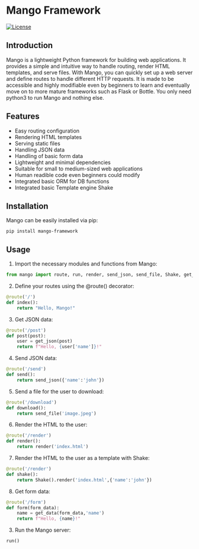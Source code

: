 # Mango Framework

[![License](https://img.shields.io/badge/license-MIT-blue.svg)](https://opensource.org/licenses/MIT)

## Introduction

Mango is a lightweight Python framework for building web applications. It provides a simple and intuitive way to handle routing, render HTML templates, and serve files. With Mango, you can quickly set up a web server and define routes to handle different HTTP requests. It is made to be accessible and highly modifiable even by beginners to learn and eventually move on to more mature frameworks such as Flask or Bottle. You only need python3 to run Mango and nothing else.

## Features

- Easy routing configuration
- Rendering HTML templates
- Serving static files
- Handling JSON data
- Handling of basic form data
- Lightweight and minimal dependencies
- Suitable for small to medium-sized web applications
- Human readible code even beginners could modify 
- Integrated basic ORM for DB functions
- Integrated basic Template engine Shake

## Installation

Mango can be easily installed via pip:

```shell
pip install mango-framework
```

## Usage
1. Import the necessary modules and functions from Mango:

```python
from mango import route, run, render, send_json, send_file, Shake, get_json
```
2. Define your routes using the @route() decorator: 

```python
@route('/')
def index():
    return "Hello, Mango!"
```

3. Get JSON data:

```python
@route('/post')
def post(post):
    user = get_json(post)
    return f"Hello, {user['name']}!"
```

4. Send JSON data:

```python
@route('/send')
def send():
    return send_json({'name':'john'})
```

5. Send a file for the user to download:

```python
@route('/download')
def download():
    return send_file('image.jpeg')
```

6. Render the HTML to the user:

```python
@route('/render')
def render():
    return render('index.html')
```

7. Render the HTML to the user as a template with Shake:

```python
@route('/render')
def shake():
    return Shake().render('index.html',{'name':'john'})
```

8. Get form data:

```python
@route('/form')
def form(form_data):
    name = get_data(form_data,'name')
    return f"Hello, {name}!"
```

3. Run the Mango server:

```python
run()
```



